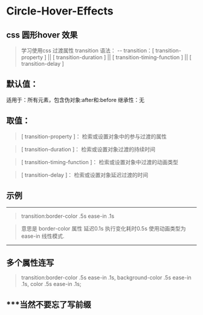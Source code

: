 Circle-Hover-Effects
====================

css 圆形hover 效果 
--
> 学习使用css 过渡属性 transition
语法：
--
transition：[ transition-property ] || [ transition-duration ] || [ transition-timing-function ] || [ transition-delay ]

默认值：
--
适用于：所有元素，包含伪对象:after和:before
继承性：无

取值：
-----

> [ transition-property ]： 检索或设置对象中的参与过渡的属性 

> [ transition-duration ]： 检索或设置对象过渡的持续时间 

> [ transition-timing-function ]： 检索或设置对象中过渡的动画类型 

> [ transition-delay ]： 检索或设置对象延迟过渡的时间 

示例
----
-------------------------
> transition:border-color .5s ease-in .1s

> 意思是 border-color 属性 延迟0.1s 执行变化耗时0.5s 使用动画类型为ease-in 线性模式.

-------------------------
多个属性连写
----
> transition:border-color .5s ease-in .1s, background-color .5s ease-in .1s, color .5s ease-in .1s;

***当然不要忘了写前缀
---
